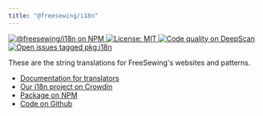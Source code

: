 ```yaml
---
title: "@freesewing/i18n"
---
```


<p>
  <a
    href='https://www.npmjs.com/package/@freesewing/i18n'
    title='@freesewing/i18n on NPM'
  >
    <img
      src='https://img.shields.io/npm/v/@freesewing/i18n.svg'
      alt='@freesewing/i18n on NPM'
    />
  </a>
  <a 
    href="https://opensource.org/licenses/MIT" 
    title="License: MIT" 
  >
    <img
      src='https://img.shields.io/npm/l/@freesewing/i18n.svg?label=License'
      alt="License: MIT"
    />
  </a>
  <a
    href="https://deepscan.io/dashboard#view=project&tid=2114&pid=2993&bid=23256"
    title="Code quality on DeepScan"
  >
    <img
      src="https://deepscan.io/api/teams/2114/projects/2993/branches/23256/badge/grade.svg"
      alt="Code quality on DeepScan"
    />
  </a>
  <a
    href='https://github.com/freesewing/freesewing/issues?q=is%3Aissue+is%3Aopen+label%3Apkg%3Ai18n'
    title='Open issues tagged pkg:i18n'
  >
    <img
      src='https://img.shields.io/github/issues/freesewing/freesewing/pkg:i18n.svg?label=Issues'
      alt='Open issues tagged pkg:i18n'
    />
  </a>
</p>

These are the string translations for FreeSewing's websites and patterns.

<ul class='links'>
  <li><a href='/guides/translator/'>Documentation for translators</a></li>
  <li><a href='https://crowdin.com/project/freesewing'>Our i18n project on Crowdin</a></li>
  <li><a href='https://www.npmjs.com/package/@freesewing/i18n'>Package on NPM</a></li>
  <li><a href='https://github.com/freesewing/freesewing/tree/develop/packages/i18n'>Code on Github</a></li>
</ul>

